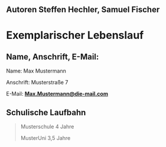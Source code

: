 
## Autoren Steffen Hechler, Samuel Fischer

# Exemplarischer Lebenslauf

## Name, Anschrift, E-Mail:

Name: Max Mustermann

Anschrift: Musterstraße 7

E-Mail: **Max.Mustermann@die-mail.com**

## Schulische Laufbahn

> Musterschule 4 Jahre
>
> MusterUni 3,5 Jahre
